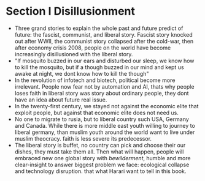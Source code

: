# Section I Disillusionment
- Three grand stories to explain the whole past and future predict of future: the fascist, communist, and liberal story. Fascist story knocked out after WWII, the communist story collapsed after the cold-war, then after economy crisis 2008, people on the world have become increasingly disillusioned with the liberal story.
- "If mosquito buzzed in our ears and disturbed our sleep, we know how to kill the mosquito, but if a though buzzed in our mind and kept us awake at night, we dont know how to kill the though"
- In the revolution of infotech and biotech, political become more irrelevant. People now fear not by automation and AI, thats why people loses faith in liberal story was story about ordinary people, they dont have an idea about future real issue.
- In the twenty-first century, we stayed not against the economic elite that exploit people, but against that economic elite does not need us.
- No one to migrate to rusia, but to liberal country such USA, Germany and Canada. While there is more middle east youth willing to journey to liberal germany, than muslim youth around the world want to live under muslim theocracy. faith is less severe its predecessor.
- The liberal story is buffet, no country can pick and choose their our dishes, they must take them all. Then what will happen, people will embraced new one global story with *bewilderment*, humble and more clear-insight to answer biggest problem we face: ecological collapse and technology disruption. that what Harari want to tell in this book.
